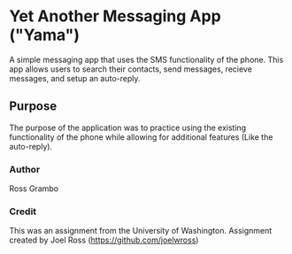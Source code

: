 # Yet Another Messaging App ("Yama")
A simple messaging app that uses the SMS functionality of the phone. This app allows users to search their contacts, send messages, recieve messages, and setup an auto-reply.

## Purpose
The purpose of the application was to practice using the existing functionality of the phone while allowing for additional features (Like the auto-reply).

### Author
Ross Grambo

### Credit
This was an assignment from the University of Washington.
Assignment created by Joel Ross (https://github.com/joelwross)
